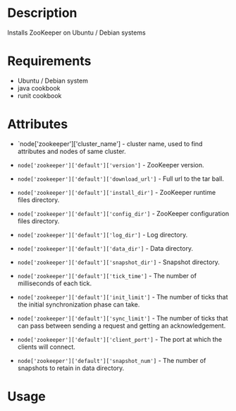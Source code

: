 Description
===========

Installs ZooKeeper on Ubuntu / Debian systems

Requirements
============
* Ubuntu / Debian system
* java cookbook
* runit cookbook

Attributes
==========

* `node['zookeeper']['cluster_name'] - cluster name, used to find attributes and nodes of same cluster.

* `node['zookeeper']['default']['version']` - ZooKeeper version.
* `node['zookeeper']['default']['download_url']` - Full url to the tar ball.

* `node['zookeeper']['default']['install_dir']` - ZooKeeper runtime files directory.
* `node['zookeeper']['default']['config_dir']` - ZooKeeper configuration files directory.
* `node['zookeeper']['default']['log_dir']` - Log directory.
* `node['zookeeper']['default']['data_dir']` - Data directory.
* `node['zookeeper']['default']['snapshot_dir']` - Snapshot directory.

* `node['zookeeper']['default']['tick_time']` - The number of milliseconds of each tick.
* `node['zookeeper']['default']['init_limit']` - The number of ticks that the initial synchronization phase can take.
* `node['zookeeper']['default']['sync_limit']` - The number of ticks that can pass between sending a request and getting an acknowledgement.
* `node['zookeeper']['default']['client_port']` - The port at which the clients will connect.
* `node['zookeeper']['default']['snapshot_num']` - The number of snapshots to retain in data directory.

Usage
=====

